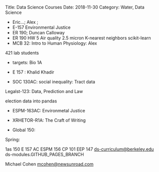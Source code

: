 Title: Data Science Courses
Date: 2018-11-30
Category: Water, Data Science

* Eric...; Alex  ;
* E-157 Environmental Justice
* ER 190; Duncan Calloway
* ER 190 HW 5 Air quality
2.5 micron K-nearest neighbors scikit-learn
* MCB 32: Intro to Human Physiology: Alex

 421 lab students
* targets: Bio 1A

* E 157 : Khalid Khadir

* SOC 130AC: social inequality:
Tract data

Legalst-123: Data, Prediction and Law

election data into pandas
* ESPM-163AC: Environmetal Justice
* XRHETOR-R1A: The Craft of Writing


* Global 150:

Spring:

1as 150
E 157 AC
ESPM 156
CP 101
EEP 147
ds-curriculum@berkeley.edu
ds-modules.GITHUB_PAGES_BRANCH

Michael Cohen mcohen@newsunroad.com
